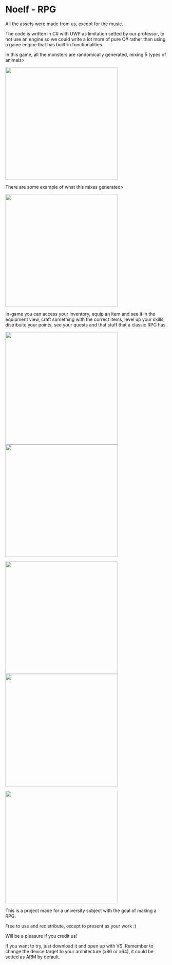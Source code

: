 # Noelf - RPG

All the assets were made from us, except for the music.

The code is written in C# with UWP as limitation setted by our professor, to not use an engine so we could write a lot more of pure C# rather than using a game engine that has built-in functionalities.

In this game, all the monsters are randomically generated, mixing 5 types of animals>

<img src="https://user-images.githubusercontent.com/32469468/84322416-55e21c00-ab4b-11ea-9f66-308d7b431c90.jpg" width=350/> 

There are some example of what this mixes generated>

<img src="https://user-images.githubusercontent.com/32469468/84322421-567ab280-ab4b-11ea-9926-6985ce28b357.jpg" width=350/>

In-game you can access your inventory, equip an item and see it in the equipment view, craft something with the correct items, level up your skills, distribuite your points, see your quests and that stuff that a classic RPG has.

<img src="https://user-images.githubusercontent.com/32469468/84322423-57134900-ab4b-11ea-8c46-9a07c072806a.jpg" width=350/> <img src="https://user-images.githubusercontent.com/32469468/84322424-57abdf80-ab4b-11ea-9b1e-757b95383660.jpg" width=350/>

<img src="https://user-images.githubusercontent.com/32469468/84322425-57abdf80-ab4b-11ea-9a72-a882fa70a0ba.jpg" width=350/> <img src="https://user-images.githubusercontent.com/32469468/84322427-57abdf80-ab4b-11ea-9d5f-bbc4938eb1f1.jpg" width=350/>

<img src="https://user-images.githubusercontent.com/32469468/84322428-58447600-ab4b-11ea-8ef9-d9263022cca4.jpg" width=350/>

This is a project made for a university subject with the goal of making a RPG.

Free to use and redistribute, except to present as your work :)

Will be a pleasure if you credit us!

If you want to try, just download it and open up with VS. 
Remember to change the device target to your architecture (x86 or x64), it could be setted as ARM by default.

